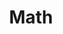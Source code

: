 ---
title: Math
description: Math notes or documentation
image:

# Badge style
style:
    background: "#f27346"
    color: "#000"
---